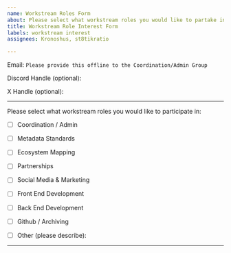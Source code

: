 ```yaml
---
name: Workstream Roles Form
about: Please select what workstream roles you would like to partake in.
title: Workstream Role Interest Form
labels: workstream interest
assignees: Kronoshus, st8tikratio

---
```


Email: `Please provide this offline to the Coordination/Admin Group`

Discord Handle (optional):

X Handle (optional):

---

Please select what workstream roles you would like to participate in:
- [ ] Coordination / Admin
- [ ] Metadata Standards
- [ ] Ecosystem Mapping
- [ ] Partnerships
- [ ] Social Media & Marketing
- [ ] Front End Development
- [ ] Back End Development
- [ ] Github / Archiving
- [ ] Other (please describe):


---
